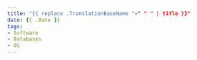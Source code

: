 ```yaml
---
title: "{{ replace .TranslationBaseName "-" " " | title }}"
date: {{ .Date }}
tags:
- Software
- Databases
- OS
---
```


<!--more-->
